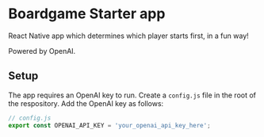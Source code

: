# Boardgame Starter app
React Native app which determines which player starts first, in a fun way!

Powered by OpenAI. 


## Setup
The app requires an OpenAI key to run.
Create a `config.js` file in the root of the respository. Add the OpenAI key as follows:

```javascript
// config.js
export const OPENAI_API_KEY = 'your_openai_api_key_here';
```
